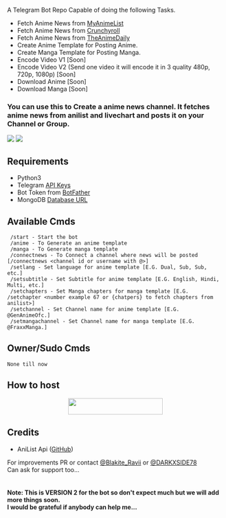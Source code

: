 A Telegram Bot Repo Capable of doing the following Tasks.
* Fetch Anime News from [MyAnimeList](https://myanimelist.net)
* Fetch Anime News from [Crunchyroll](https://feeds.feedburner.com/crunchyroll/rss)
* Fetch Anime News from [TheAnimeDaily](https://www.theanimedaily.com/feed/)
* Create Anime Template for Posting Anime.
* Create Manga Template for Posting Manga.
* Encode Video V1 [Soon]
* Encode Video V2 (Send one video it will encode it in 3 quality 480p, 720p, 1080p) [Soon]
* Download Anime [Soon]
* Download Manga [Soon]
<h3>You can use this to Create a anime news channel. It fetches anime news from anilist and livechart and posts it on your Channel or Group.</b></h3>

<img src='https://images8.alphacoders.com/138/1384114.png'> <img src='https://motionbgs.com/media/5511/isagi-yoichi-devil-eyes.jpg'>

## Requirements
* Python3
* Telegram [API Keys](https://my.telegram.org/apps)
* Bot Token from [BotFather](https://t.me/botfather)
* MongoDB [Database URL](https://cloud.mongodb.com/)


## Available Cmds
```
 /start - Start the bot
 /anime - To Generate an anime template
 /manga - To Generate manga template
 /connectnews - To Connect a channel where news will be posted [/connectnews <channel id or username with @>]
 /setlang - Set language for anime template [E.G. Dual, Sub, Sub, etc.]
 /setsubtitle - Set Subtitle for anime template [E.G. English, Hindi, Multi, etc.]
 /setchapters - Set Manga chapters for manga template [E.G. /setchapter <number example 67 or {chatpers} to fetch chapters from anilist>]
 /setchannel - Set Channel name for anime template [E.G. @GenAnimeOfc.]
 /setmangachannel - Set Channel name for manga template [E.G. @FraxxManga.]
```


## Owner/Sudo Cmds
```
None till now
```


## How to host
<p align="center"><a href="https://heroku.com/deploy?template=https://github.com/RaviHackjr/9Anime-News"> <img src="https://img.shields.io/badge/Deploy%20To%20Heroku-blue?style=for-the-badge&logo=heroku" width="220" height="38.45"/></a></p>


## Credits
* AniList Api ([GitHub](https://github.com/AniList/ApiV2-GraphQL-Docs))


For improvements PR or contact [@Blakite_Ravii](https://t.me/Blakite_Ravii) or [@DARKXSIDE78](https://t.me/DARKXSIDE78)<br>
Can ask for support too...<br>
<br>
<h4>Note: This is VERSION 2 for the bot so don't expect much but we will add more things soon.<br>
I would be grateful if anybody can help me...</h4>

